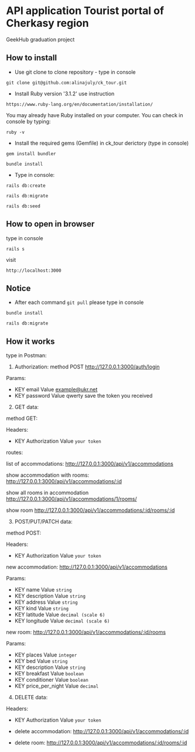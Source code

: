 # API application Tourist portal of Cherkasy region

GeekHub graduation project

## How to install

* Use git clone to clone repository - type in console

```
git clone git@github.com:alinajuly/ck_tour.git
```

* Install Ruby version '3.1.2' use instruction

```
https://www.ruby-lang.org/en/documentation/installation/
```

You may already have Ruby installed on your computer. You can check in console by typing:

```
ruby -v
```

* Install the required gems (Gemfile) in ck_tour derictory (type in console)

```
gem install bundler
```

```
bundle install
```

* Type in console:

```
rails db:create
```

```
rails db:migrate
```

```
rails db:seed
```

## How to open in browser

type in console

```
rails s
```

visit

```
http://localhost:3000
```

## Notice

* After each command `git pull` please type in console

```
bundle install
```

```
rails db:migrate
```

## How it works
type in Postman:

1) Authorization:
method POST http://127.0.0.1:3000/auth/login

Params:
- KEY email  Value  example@ukr.net
- KEY password Value qwerty
save the token you received

2) GET data:

method GET:

Headers: 
- KEY Authorization   Value ```your token```

routes:

list of accommodations: http://127.0.0.1:3000/api/v1/accommodations

show accommodation with rooms: http://127.0.0.1:3000/api/v1/accommodations/:id

show all rooms in accommodation http://127.0.0.1:3000/api/v1/accommodations/1/rooms/

show room http://127.0.0.1:3000/api/v1/accommodations/:id/rooms/:id

3) POST/PUT/PATCH data:

method POST:

Headers:
- KEY Authorization   Value ```your token```

new accommodation: http://127.0.0.1:3000/api/v1/accommodations

Params:
- KEY name Value ```string```
- KEY description Value ```string```
- KEY address Value ```string```
- KEY kind Value ```string```
- KEY latitude Value ```decimal (scale 6)```
- KEY longitude Value ```decimal (scale 6)```

new room: http://127.0.0.1:3000/api/v1/accommodations/:id/rooms

Params:
- KEY places Value ```integer```
- KEY bed Value ```string```
- KEY description Value ```string```
- KEY breakfast Value ```boolean```
- KEY conditioner Value ```boolean```
- KEY price_per_night Value ```decimal```

4) DELETE data:

Headers:
- KEY Authorization   Value ```your token```

- delete accommodation: http://127.0.0.1:3000/api/v1/accommodations/:id
- delete room: http://127.0.0.1:3000/api/v1/accommodations/:id/rooms/:id

